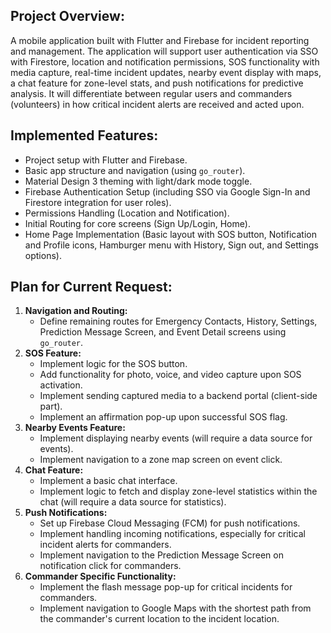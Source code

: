 ## Project Overview:

A mobile application built with Flutter and Firebase for incident reporting and management. The application will support user authentication via SSO with Firestore, location and notification permissions, SOS functionality with media capture, real-time incident updates, nearby event display with maps, a chat feature for zone-level stats, and push notifications for predictive analysis. It will differentiate between regular users and commanders (volunteers) in how critical incident alerts are received and acted upon.

## Implemented Features:

*   Project setup with Flutter and Firebase.
*   Basic app structure and navigation (using `go_router`).
*   Material Design 3 theming with light/dark mode toggle.
*   Firebase Authentication Setup (including SSO via Google Sign-In and Firestore integration for user roles).
*   Permissions Handling (Location and Notification).
*   Initial Routing for core screens (Sign Up/Login, Home).
*   Home Page Implementation (Basic layout with SOS button, Notification and Profile icons, Hamburger menu with History, Sign out, and Settings options).

## Plan for Current Request:

1.  **Navigation and Routing:**
    *   Define remaining routes for Emergency Contacts, History, Settings, Prediction Message Screen, and Event Detail screens using `go_router`.
2.  **SOS Feature:**
    *   Implement logic for the SOS button.
    *   Add functionality for photo, voice, and video capture upon SOS activation.
    *   Implement sending captured media to a backend portal (client-side part).
    *   Implement an affirmation pop-up upon successful SOS flag.
3.  **Nearby Events Feature:**
    *   Implement displaying nearby events (will require a data source for events).
    *   Implement navigation to a zone map screen on event click.
4.  **Chat Feature:**
    *   Implement a basic chat interface.
    *   Implement logic to fetch and display zone-level statistics within the chat (will require a data source for statistics).
5.  **Push Notifications:**
    *   Set up Firebase Cloud Messaging (FCM) for push notifications.
    *   Implement handling incoming notifications, especially for critical incident alerts for commanders.
    *   Implement navigation to the Prediction Message Screen on notification click for commanders.
6.  **Commander Specific Functionality:**
    *   Implement the flash message pop-up for critical incidents for commanders.
    *   Implement navigation to Google Maps with the shortest path from the commander's current location to the incident location.
